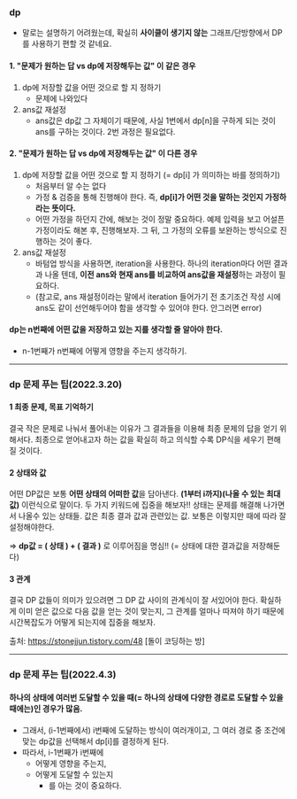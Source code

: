 ### dp

- 말로는 설명하기 어려웠는데, 확실히 **사이클이 생기지 않는** 그래프/단방향에서 DP를 사용하기 편할 것 같네요. 



#### 1. "문제가 원하는 답 vs dp에 저장해두는 값" 이 같은 경우

1. dp에 저장할 값을 어떤 것으로 할 지 정하기
   - 문제에 나와있다
2. ans값 재설정
   - ans값은 dp값 그 자체이기 때문에, 사실 1번에서 dp[n]을 구하게 되는 것이 ans를 구하는 것이다. 2번 과정은 필요없다.

#### 2. "문제가 원하는 답 vs dp에 저장해두는 값" 이 다른 경우

1. dp에 저장할 값을 어떤 것으로 할 지 정하기 (= dp[i] 가 의미하는 바를 정의하기)
   - 처음부터 알 수는 없다
   - 가정 & 검증을 통해 진행해야 한다. 즉, **dp[i]가 어떤 것을 말하는 것인지 가정하라는 뜻이다.**
   - 어떤 가정을 하던지 간에, 해보는 것이 정말 중요하다. 예제 입력을 보고 어설픈 가정이라도 해본 후, 진행해보자. 그 뒤, 그 가정의 오류를 보완하는 방식으로 진행하는 것이 좋다.
2. ans값 재설정
   - 바텀업 방식을 사용하면, iteration을 사용한다. 하나의 iteration마다 어떤 결과과 나올 텐데, **이전 ans와 현재 ans를 비교하여 ans값을 재설정**하는 과정이 필요하다.
   - (참고로, ans 재설정이라는 말에서 iteration 들어가기 전 초기조건 작성 시에 ans도 같이 선언해두어야 함을 생각할 수 있어야 한다. 안그러면 error)



#### dp는 n번째에 어떤 값을 저장하고 있는 지를 생각할 줄 알아야 한다.

- n-1번째가 n번째에 어떻게 영향을 주는지 생각하기.



---

### dp 문제 푸는 팁(2022.3.20)



#### 1 최종 문제, 목표 기억하기

결국 작은 문제로 나눠서 풀어내는 이유가 그 결과들을 이용해 최종 문제의 답을 얻기 위해서다. 최종으로 얻어내고자 하는 값을 확실히 하고 의식할 수록 DP식을 세우기 편해 질 것이다.

#### 2 상태와 값

어떤 DP값은 보통 **어떤 상태의 어떠한 값**을 담아낸다. **(1부터 i까지)(나올 수 있는 최대값)** 이런식으로 말이다. 두 가지 키워드에 집중을 해보자!! 상태는 문제를 해결해 나가면서 나올수 있는 상태들. 값은 최종 결과 값과 관련있는 값. 보통은 이렇지만 때에 따라 잘 설정해야한다.

=> **dp값 = ( 상태 ) + ( 결과 )** 로 이루어짐을 명심!! (= 상태에 대한 결과값을 저장해둔다)

#### 3 관계

결국 DP 값들이 의미가 있으려면 그 DP 값 사이의 관계식이 잘 서있어야 한다. 확실하게 이미 얻은 값으로 다음 값을 얻는 것이 맞는지, 그 관계를 얼마나 따져야 하기 때문에 시간복잡도가 어떻게 되는지에 집중을 해보자.



출처: https://stonejjun.tistory.com/48 [돌이 코딩하는 방]



---

### dp 문제 푸는 팁(2022.4.3)

#### 하나의 상태에 여러번 도달할 수 있을 때(= 하나의 상태에 다양한 경로로 도달할 수 있을 때에는)인 경우가 많음.

- 그래서, (i-1번째에서)  i번째에 도달하는 방식이 여러개이고, 그 여러 경로 중 조건에 맞는 dp값을 선택해서 dp[i]를 결정하게 된다.
- 따라서, i-1번째가 i번째에 
  - 어떻게 영향을 주는지, 
  - 어떻게 도달할 수 있는지
    - 를 아는 것이 중요하다.

